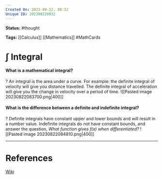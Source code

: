 ```yaml
---
Created On: 2023-08-22, 08:32
Unique ID: 202308220832
---
```

**Status:** #thought 

**Tags:**  [[Calculus]] [[Mathematics]] #MathCards

# ∫ Integral
#### What is a mathematical integral? 
?
An integral is the area under a curve. 
For example: the definite integral of velocity will give you distance travelled. The definite integral of acceleration will give you the change in velocity over a period of time.
![[Pasted image 20230822083700.png|400]]
<!--SR:!2024-07-17,232,270-->

#### What is the difference between a definite and indefinite integral?
?
Definite integrals have constant upper and lower bounds and will result in a number value. Indefinite integrals do not have constant bounds, and answer the question, *What function gives f(x) when differentiated?*
![[Pasted image 20230822084810.png|400]]
<!--SR:!2024-07-19,212,270-->


---
# References
[Wiki](https://en.wikipedia.org/wiki/Integral)
